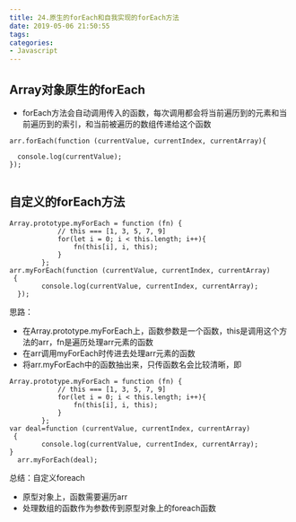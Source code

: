 ```yaml
---
title: 24.原生的forEach和自我实现的forEach方法
date: 2019-05-06 21:50:55
tags:
categories: 
- Javascript
---
```

## Array对象原生的forEach
- forEach方法会自动调用传入的函数，每次调用都会将当前遍历到的元素和当前遍历到的索引，和当前被遍历的数组传递给这个函数

```
arr.forEach(function (currentValue, currentIndex, currentArray){

  console.log(currentValue);
});
     
```
 
## 自定义的forEach方法
```
Array.prototype.myForEach = function (fn) {
            // this === [1, 3, 5, 7, 9]
            for(let i = 0; i < this.length; i++){
                fn(this[i], i, this);
            }
        };
arr.myForEach(function (currentValue, currentIndex, currentArray)
 {
        console.log(currentValue, currentIndex, currentArray);
  });
```
思路：
- 在Array.prototype.myForEach上，函数参数是一个函数，this是调用这个方法的arr，fn是遍历处理arr元素的函数
- 在arr调用myForEach时传进去处理arr元素的函数
- 将arr.myForEach中的函数抽出来，只传函数名会比较清晰，即
```
Array.prototype.myForEach = function (fn) {
            // this === [1, 3, 5, 7, 9]
            for(let i = 0; i < this.length; i++){
                fn(this[i], i, this);
            }
        };
var deal=function (currentValue, currentIndex, currentArray)
 {
        console.log(currentValue, currentIndex, currentArray);
}
  arr.myForEach(deal);
```

总结：自定义foreach
- 原型对象上，函数需要遍历arr
- 处理数组的函数作为参数传到原型对象上的foreach函数


